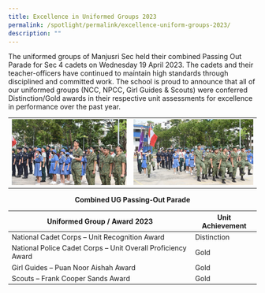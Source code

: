 ```yaml
---
title: Excellence in Uniformed Groups 2023
permalink: /spotlight/permalink/excellence-uniform-groups-2023/
description: ""
---
```

The uniformed groups of Manjusri Sec held their combined Passing Out Parade for Sec 4 cadets on Wednesday 19 April 2023.  The cadets and their teacher-officers have continued to maintain high standards through disciplined and committed work.  The school is proud to announce that all of our uniformed groups (NCC, NPCC, Girl Guides &amp; Scouts) were conferred Distinction/Gold awards in their respective unit assessments for excellence in performance over the past year.

|||
| -------- | -------- |
|![](/images/Spotlight/combined%20ug1.jpg)|![](/images/Spotlight/combined%20ug2.jpg)

<p style="text-align: center;"><b>Combined UG Passing-Out Parade</b></p>

|Uniformed Group / Award 2023 | Unit Achievement |  
| -------- | -------- | 
| National Cadet Corps – Unit Recognition Award  | Distinction     | 
| National Police Cadet Corps – Unit Overall Proficiency Award | Gold|
|Girl Guides – Puan Noor Aishah Award|Gold|
|Scouts – Frank Cooper Sands Award|Gold|